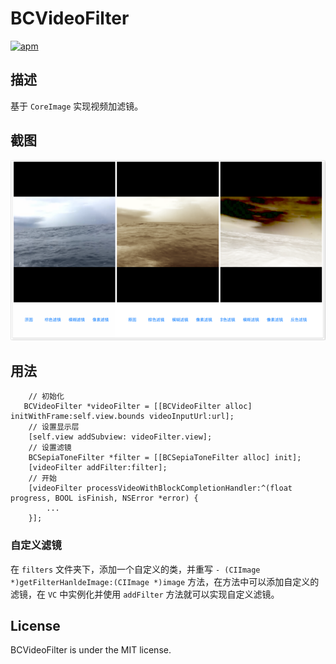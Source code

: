 # BCVideoFilter

[![apm](https://img.shields.io/apm/l/vim-mode.svg?maxAge=2592000)]()

## 描述

基于 `CoreImage` 实现视频加滤镜。

## 截图

<img src="shot.png" alt="img" width="768px">

## 用法

```objc
	// 初始化
   BCVideoFilter *videoFilter = [[BCVideoFilter alloc] initWithFrame:self.view.bounds videoInputUrl:url];
    // 设置显示层
    [self.view addSubview: videoFilter.view];
    // 设置滤镜
    BCSepiaToneFilter *filter = [[BCSepiaToneFilter alloc] init];
    [videoFilter addFilter:filter];
    // 开始
    [videoFilter processVideoWithBlockCompletionHandler:^(float progress, BOOL isFinish, NSError *error) {
        ...
    }];

```

### 自定义滤镜

在 `filters` 文件夹下，添加一个自定义的类，并重写 `- (CIImage *)getFilterHanldeImage:(CIImage *)image` 方法，在方法中可以添加自定义的滤镜，在 `VC` 中实例化并使用 `addFilter` 方法就可以实现自定义滤镜。

## License

BCVideoFilter is under the MIT license.